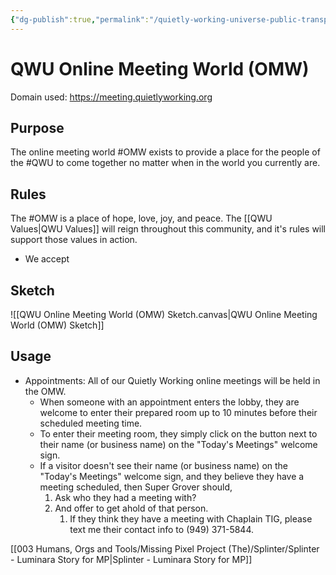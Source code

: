 ```yaml
---
{"dg-publish":true,"permalink":"/quietly-working-universe-public-transparency-project/qwu-online-meeting-world-omw/","noteIcon":""}
---
```


# QWU Online Meeting World (OMW)
Domain used: https://meeting.quietlyworking.org

## Purpose
The online meeting world #OMW exists to provide a place for the people of the #QWU to come together no matter when in the world you currently are.

## Rules 
The #OMW is a place of hope, love, joy, and peace. The [[QWU Values\|QWU Values]] will reign throughout this community, and it's rules will support those values in action.
- We accept

## Sketch
![[QWU Online Meeting World (OMW) Sketch.canvas|QWU Online Meeting World (OMW) Sketch]]

## Usage

- Appointments: All of our Quietly Working online meetings will be held in the OMW.
	- When someone with an appointment enters the lobby, they are welcome to enter their prepared room up to 10 minutes before their scheduled meeting time. 
	- To enter their meeting room, they simply click on the button next to their name (or business name) on the "Today's Meetings" welcome sign.
	- If a visitor doesn't see their name (or business name) on the "Today's Meetings" welcome sign, and they believe they have a meeting scheduled, then Super Grover should,
		1. Ask who they had a meeting with?
		2. And offer to get ahold of that person.
			1. If they think they have a meeting with Chaplain TIG, please text me their contact info to (949) 371-5844.


[[003 Humans, Orgs and Tools/Missing Pixel Project (The)/Splinter/Splinter - Luminara Story for MP\|Splinter - Luminara Story for MP]]